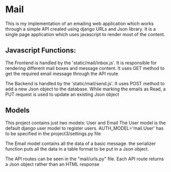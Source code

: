 # Mail

This is my implementation of an emailing web application which works through a simple API created using django URLs and Json library. It is a single page application which uses javascript to render most of the content.

## Javascript Functions:
The Frontend is handled by the 'static/mail/inbox.js'. It is responsible for rendering different mail boxes and message content. It uses GET method to get the required email message through the API route

The Backend is handled by the 'static/mail/send.js'. It uses POST method to add a new Json object to the database. While marking the emails as Read, a PUT request is used to update an existing Json object

## Models
This project contains just two models: User and Email
The User model is the default django user model to register users.
AUTH_MODEL='mail.User' has to be specified in the project3/settings.py file

The Email model contains all the data of a basic message.
the serializer  function puts all the data in a table format to be put in a Json object.

The API routes can be seen in the "mail/urls.py" file. Each API route returns a Json object rather than an HTML response
